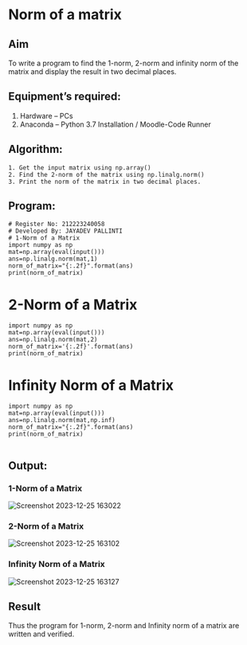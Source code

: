 # Norm of a matrix
## Aim
To write a program to find the 1-norm, 2-norm and infinity norm of the matrix and display the result in two decimal places.
## Equipment’s required:
1.	Hardware – PCs
2.	Anaconda – Python 3.7 Installation / Moodle-Code Runner
## Algorithm:
	1. Get the input matrix using np.array()   
    2. Find the 2-norm of the matrix using np.linalg.norm()
	3. Print the norm of the matrix in two decimal places.
## Program:
```
# Register No: 212223240058
# Developed By: JAYADEV PALLINTI
# 1-Norm of a Matrix
import numpy as np
mat=np.array(eval(input()))
ans=np.linalg.norm(mat,1)
norm_of_matrix="{:.2f}".format(ans)
print(norm_of_matrix)

```


# 2-Norm of a Matrix
```
import numpy as np
mat=np.array(eval(input()))
ans=np.linalg.norm(mat,2)
norm_of_matrix='{:.2f}'.format(ans)
print(norm_of_matrix)
```



# Infinity Norm of a Matrix

```
import numpy as np
mat=np.array(eval(input()))
ans=np.linalg.norm(mat,np.inf)
norm_of_matrix="{:.2f}".format(ans)
print(norm_of_matrix)


```
## Output:
### 1-Norm of a Matrix
![Screenshot 2023-12-25 163022](https://github.com/jayadev133/Norm-of-a-matrix/assets/150319465/bf2f342b-334e-4a3f-9356-ce0c53dfb88d)



### 2-Norm of a Matrix
![Screenshot 2023-12-25 163102](https://github.com/jayadev133/Norm-of-a-matrix/assets/150319465/f39ae3df-db93-4267-b09e-6aad8daa270b)


### Infinity Norm of a Matrix
![Screenshot 2023-12-25 163127](https://github.com/jayadev133/Norm-of-a-matrix/assets/150319465/44095769-6560-4d41-ab7f-f3603e24a88b)


## Result
Thus the program for 1-norm, 2-norm and Infinity norm of a matrix are written and verified.
